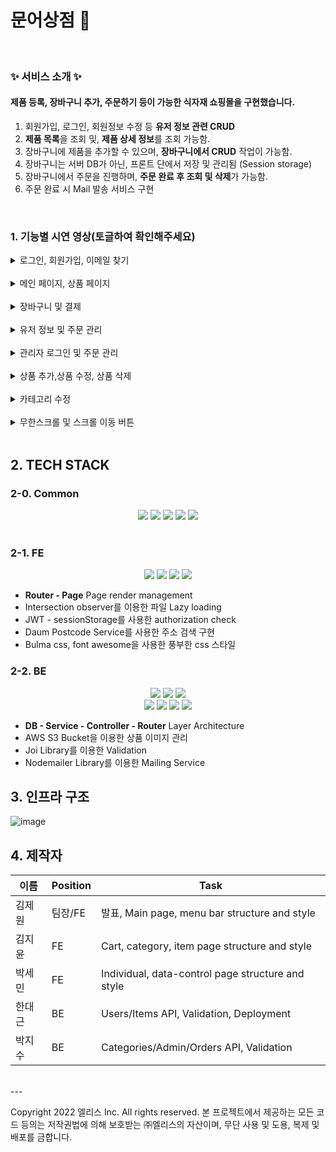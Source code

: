 # 문어상점 🐙

<br />

### ✨ 서비스 소개 ✨

#### 제품 등록, 장바구니 추가, 주문하기 등이 가능한 식자재 쇼핑몰을 구현했습니다. 
1. 회원가입, 로그인, 회원정보 수정 등 **유저 정보 관련 CRUD** 
2. **제품 목록**을 조회 및, **제품 상세 정보**를 조회 가능함. 
3. 장바구니에 제품을 추가할 수 있으며, **장바구니에서 CRUD** 작업이 가능함.
4. 장바구니는 서버 DB가 아닌, 프론트 단에서 저장 및 관리됨 (Session storage)
5. 장바구니에서 주문을 진행하며, **주문 완료 후 조회 및 삭제**가 가능함.
6. 주문 완료 시 Mail 발송 서비스 구현

<br />

### 1. 기능별 시연 영상(토글하여 확인해주세요)

<details><summary>로그인, 회원가입, 이메일 찾기</summary>

![문어상점-로그인,회원가입,이메일찾기](https://github.com/tokkissi/elice-Pj-1-/assets/53216523/0262f37c-91cc-4cca-81e4-b5261271f764)

</details>
<br />

<details><summary>메인 페이지, 상품 페이지</summary>

![문어상점-메인페이지,상품페이지](https://github.com/tokkissi/elice-Pj-1-/assets/53216523/b3c626b6-f81a-48b4-9383-ab2e58d768dd)

</details>
<br />
<details><summary>장바구니 및 결제</summary>

![문어상점-장바구니 및 결제 페이지](https://github.com/tokkissi/elice-Pj-1-/assets/53216523/d260eed5-8eb7-4e1e-89f7-ec608215f534)

</details>
<br />

<details><summary>유저 정보 및 주문 관리</summary>

![문어상점-유저 정보 및 주문 관리 페이지](https://github.com/tokkissi/elice-Pj-1-/assets/53216523/289caf6e-d10c-4b77-aacd-ba7eb50efdd5)

</details>
<br />

<details><summary>관리자 로그인 및 주문 관리</summary>

![문어상점-관리자 로그인 및 주문 관리 페이지](https://github.com/tokkissi/elice-Pj-1-/assets/53216523/fc2d4ae7-7db0-423d-a368-bfd0101278f2)

</details>
<br />

<details><summary>상품 추가,상품 수정, 상품 삭제</summary>

![문어상점-상품 추가,상품 수정, 상품 삭제](https://github.com/tokkissi/elice-Pj-1-/assets/53216523/3e45fa26-72a6-44ca-b58a-882f37826443)

</details>
<br />

<details><summary>카테고리 수정</summary>

![문어상점-카테고리 변경](https://github.com/tokkissi/elice-Pj-1-/assets/53216523/33ce259f-4efc-434a-b201-cbceb626dda5)

</details>
<br />

<details><summary>무한스크롤 및 스크롤 이동 버튼</summary>

![문어상점-무한스크롤 및 스크롤 이동 버튼](https://github.com/tokkissi/elice-Pj-1-/assets/53216523/44d6561c-02e9-4b71-8c35-eb6190a49880)

</details>
<br />


## 2. TECH STACK
### 2-0. Common
<div align="center">
<img src="https://img.shields.io/badge/javascript-F7DF1E?style=for-the-badge&logo=javascript&logoColor=black">
<img src="https://camo.githubusercontent.com/e2d01d9b7b9d6db8e4b7b32478081abea2b2eefc16d0c130fbaab390d513fc42/68747470733a2f2f696d672e736869656c64732e696f2f7374617469632f76313f7374796c653d666f722d7468652d6261646765266d6573736167653d45534c696e7426636f6c6f723d344233324333266c6f676f3d45534c696e74266c6f676f436f6c6f723d464646464646266c6162656c3d">
<img src="https://camo.githubusercontent.com/0456715c6d0d037b19e6c0dc17370ad1ca16690f00985645e6f862cdcfe5d019/68747470733a2f2f696d672e736869656c64732e696f2f7374617469632f76313f7374796c653d666f722d7468652d6261646765266d6573736167653d507265747469657226636f6c6f723d323232323232266c6f676f3d5072657474696572266c6f676f436f6c6f723d463742393345266c6162656c3d">
<img src="https://camo.githubusercontent.com/e817caabb0fdceee7c541f02e7da50553b694514e9a5d71cdf66a2adfbaa3148/68747470733a2f2f696d672e736869656c64732e696f2f7374617469632f76313f7374796c653d666f722d7468652d6261646765266d6573736167653d4e6f74696f6e26636f6c6f723d303030303030266c6f676f3d4e6f74696f6e266c6f676f436f6c6f723d464646464646266c6162656c3d">
<img src="https://camo.githubusercontent.com/95900cde890a26bb00d39efb39a0047d253ffe5fef66f19c10b351378f459e2d/68747470733a2f2f696d672e736869656c64732e696f2f7374617469632f76313f7374796c653d666f722d7468652d6261646765266d6573736167653d4769744c616226636f6c6f723d464336443236266c6f676f3d4769744c6162266c6f676f436f6c6f723d464646464646266c6162656c3d">
</div>

<br />

### 2-1. FE
<div align="center">
<img src="https://img.shields.io/badge/html5-E34F26?style=for-the-badge&logo=html5&logoColor=white">
<img src="https://img.shields.io/badge/css-1572B6?style=for-the-badge&logo=css3&logoColor=white">
<img src="https://camo.githubusercontent.com/4a3f0587c94b79ae7809a09a08482e41de562e1254f9cd66ef74d84566b31fd5/68747470733a2f2f696d672e736869656c64732e696f2f7374617469632f76313f7374796c653d666f722d7468652d6261646765266d6573736167653d42756c6d6126636f6c6f723d323232323232266c6f676f3d42756c6d61266c6f676f436f6c6f723d303044314232266c6162656c3d">
<img src="https://camo.githubusercontent.com/75ddce514d1531301dd02977fe246e648ad6ba6d1d62e7b494557c71aae1af69/68747470733a2f2f696d672e736869656c64732e696f2f7374617469632f76313f7374796c653d666f722d7468652d6261646765266d6573736167653d466f6e742b417765736f6d6526636f6c6f723d353238444437266c6f676f3d466f6e742b417765736f6d65266c6f676f436f6c6f723d464646464646266c6162656c3d">
</div>

- **Router - Page** Page render management
- Intersection observer를 이용한 파일 Lazy loading
- JWT - sessionStorage를 사용한 authorization check
- Daum Postcode Service를 사용한 주소 검색 구현
- Bulma css, font awesome을 사용한 풍부한 css 스타일

### 2-2. BE

<div align="center">
<img src="https://img.shields.io/badge/express-000000?style=for-the-badge&logo=express&logoColor=white">
<img src="https://img.shields.io/badge/node.js-339933?style=for-the-badge&logo=Node.js&logoColor=white">
<img src="https://img.shields.io/badge/mongoDB-47A248?style=for-the-badge&logo=MongoDB&logoColor=white">
<br>
<img src="https://camo.githubusercontent.com/e72c2a6e52df2d1ff78867b6eafa3a97a48267bcbe22710fbf204883d056a6f7/68747470733a2f2f696d672e736869656c64732e696f2f7374617469632f76313f7374796c653d666f722d7468652d6261646765266d6573736167653d416d617a6f6e2b533326636f6c6f723d353639413331266c6f676f3d416d617a6f6e2b5333266c6f676f436f6c6f723d464646464646266c6162656c3d">
<img src="https://camo.githubusercontent.com/a48abfcc6894d90cbe2fa4c9ae464617287749d48b3de47a9d0a5d07551d37a2/68747470733a2f2f696d672e736869656c64732e696f2f7374617469632f76313f7374796c653d666f722d7468652d6261646765266d6573736167653d4e47494e5826636f6c6f723d303039363339266c6f676f3d4e47494e58266c6f676f436f6c6f723d464646464646266c6162656c3d">
<img src="https://camo.githubusercontent.com/f24e7b5ea96b487071c435d41ab16398c5c33302f3b7d393c6b57ad10cf3b515/68747470733a2f2f696d672e736869656c64732e696f2f7374617469632f76313f7374796c653d666f722d7468652d6261646765266d6573736167653d504d3226636f6c6f723d324230333741266c6f676f3d504d32266c6f676f436f6c6f723d464646464646266c6162656c3d">
<img src="https://camo.githubusercontent.com/d2737af1a4caf34d83fc933874a0c907b6419848a41f8e3e914a7c35356ca3cf/68747470733a2f2f696d672e736869656c64732e696f2f7374617469632f76313f7374796c653d666f722d7468652d6261646765266d6573736167653d506f73746d616e26636f6c6f723d464636433337266c6f676f3d506f73746d616e266c6f676f436f6c6f723d464646464646266c6162656c3d">
</div>

- **DB - Service - Controller - Router** Layer Architecture
- AWS S3 Bucket을 이용한 상품 이미지 관리
- Joi Library를 이용한 Validation
- Nodemailer Library를 이용한 Mailing Service

## 3. 인프라 구조

![image](https://i.ibb.co/9tGxmx0/image.png)<br />



## 4. 제작자

| 이름 | Position | Task |
| ------ | ------ | ----- |
| 김제원 | 팀장/FE | 발표, Main page, menu bar structure and style |
| 김지윤 | FE | Cart, category, item page structure and style  | 
| 박세민 | FE | Individual, data-control page structure and style |
| 한대근 | BE | Users/Items API, Validation, Deployment |
| 박지수 | BE | Categories/Admin/Orders API, Validation |

<br />
---

Copyright 2022 엘리스 Inc. All rights reserved.
본 프로젝트에서 제공하는 모든 코드 등의는 저작권법에 의해 보호받는 ㈜엘리스의 자산이며, 무단 사용 및 도용, 복제 및 배포를 금합니다.
